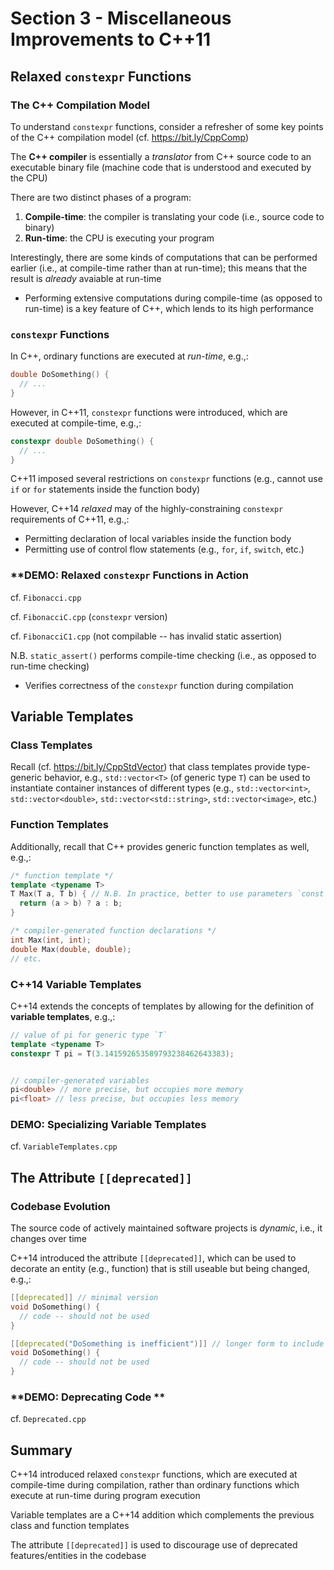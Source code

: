 # Section 3 - Miscellaneous Improvements to C++11

## Relaxed `constexpr` Functions

### The C++ Compilation Model

To understand `constexpr` functions, consider a refresher of some key points of the C++ compilation model (cf. https://bit.ly/CppComp)

The **C++ compiler** is essentially a *translator* from C++ source code to an executable binary file (machine code that is understood and executed by the CPU)

There are two distinct phases of a program:
  1. **Compile-time**: the compiler is translating your code (i.e., source code to binary)
  2. **Run-time**: the CPU is executing your program

Interestingly, there are some kinds of computations that can be performed earlier (i.e., at compile-time rather than at run-time); this means that the result is *already* avaiable at run-time
  * Performing extensive computations during compile-time (as opposed to run-time) is a key feature of C++, which lends to its high performance

### `constexpr` Functions

In C++, ordinary functions are executed at *run-time*, e.g.,:
```cpp
double DoSomething() {
  // ...
}
```

However, in C++11, `constexpr` functions were introduced, which are executed at compile-time, e.g.,:
```cpp
constexpr double DoSomething() {
  // ...
}
```

C++11 imposed several restrictions on `constexpr` functions (e.g., cannot use `if` or `for` statements inside the function body)

However, C++14 *relaxed* may of the highly-constraining `constexpr` requirements of C++11, e.g.,:
  * Permitting declaration of local variables inside the function body
  * Permitting use of control flow statements (e.g., `for`, `if`, `switch`, etc.)

### **DEMO: Relaxed `constexpr` Functions in Action

cf. `Fibonacci.cpp`

cf. `FibonacciC.cpp` (`constexpr` version)

cf. `FibonacciC1.cpp` (not compilable -- has invalid static assertion)

N.B. `static_assert()` performs compile-time checking (i.e., as opposed to run-time checking)
  * Verifies correctness of the `constexpr` function during compilation

## Variable Templates

### Class Templates

Recall (cf. https://bit.ly/CppStdVector) that class templates provide type-generic behavior, e.g., `std::vector<T>` (of generic type `T`) can be used to instantiate container instances of different types (e.g., `std::vector<int>`, `std::vector<double>`, `std::vector<std::string>`, `std::vector<image>`, etc.)

### Function Templates

Additionally, recall that C++ provides generic function templates as well, e.g.,:
```cpp
/* function template */
template <typename T>
T Max(T a, T b) { // N.B. In practice, better to use parameters `const T& a` and `const T& b` for performance
  return (a > b) ? a : b;
}

/* compiler-generated function declarations */
int Max(int, int);
double Max(double, double);
// etc.
```

### C++14 Variable Templates

C++14 extends the concepts of templates by allowing for the definition of **variable templates**, e.g.,:
```cpp
// value of pi for generic type `T`
template <typename T>
constexpr T pi = T(3.141592653589793238462643383);


// compiler-generated variables
pi<double> // more precise, but occupies more memory
pi<float> // less precise, but occupies less memory
```

### **DEMO: Specializing Variable Templates**

cf. `VariableTemplates.cpp`

## The Attribute `[[deprecated]]`

### Codebase Evolution

The source code of actively maintained software projects is *dynamic*, i.e., it changes over time

C++14 introduced the attribute `[[deprecated]]`, which can be used to decorate an entity (e.g., function) that is still useable but being changed, e.g.,:
```cpp
[[deprecated]] // minimal version 
void DoSomething() {
  // code -- should not be used
}

[[deprecated("DoSomething is inefficient")]] // longer form to include custom message describing reason for deprecating
void DoSomething() {
  // code -- should not be used
}
```

### **DEMO: Deprecating Code **

cf. `Deprecated.cpp`

## Summary

C++14 introduced relaxed `constexpr` functions, which are executed at compile-time during compilation, rather than ordinary functions which execute at run-time during program execution

Variable templates are a C++14 addition which complements the previous class and function templates

The attribute `[[deprecated]]` is used to discourage use of deprecated features/entities in the codebase
